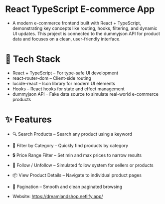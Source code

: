 # React TypeScript E-commerce App
- A modern e-commerce frontend built with React + TypeScript, demonstrating key concepts like routing, hooks, filtering, and dynamic UI updates. This project is connected to the dummyjson API for product data and focuses on a clean, user-friendly interface.

# 🚀 Tech Stack
- React + TypeScript – For type-safe UI development
- react-router-dom – Client-side routing
- lucide-react – Icon library for modern UI elements
- Hooks – React hooks for state and effect management
- dummyjson API – Fake data source to simulate real-world e-commerce products

# ✨ Features
- 🔍 Search Products – Search any product using a keyword
- 🧰 Filter by Category – Quickly find products by category
- 💲 Price Range Filter – Set min and max prices to narrow results
- 👤 Follow / Unfollow – Simulated follow system for sellers or products
- 📦 View Product Details – Navigate to individual product pages
- 📄 Pagination – Smooth and clean paginated browsing

- Website: https://dreamlandshop.netlify.app/
